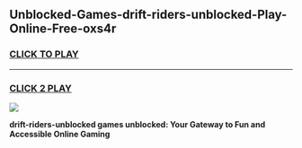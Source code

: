 
## Unblocked-Games-drift-riders-unblocked-Play-Online-Free-oxs4r
<h3>
<a href="https://premium76.site?title=drift-riders-unblocked&ref=26A">CLICK TO PLAY</a></h3>
<hr>

<h3>
<a href="https://premium76.site?title=drift-riders-unblocked&ref=26A">CLICK 2 PLAY</a>
  
</h3>

<a href="https://premium76.site?title=drift-riders-unblocked&ref=26A"><img src="https://clearcache.store/games.png"></a>


**drift-riders-unblocked games unblocked: Your Gateway to Fun and Accessible Online Gaming**
